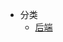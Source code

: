 * 分类
  <!-- * [web](view/web/web.md) -->
  <!-- * [小程序](view/mini/mini.md) -->
  <!-- * [App](view/app/app.md) -->
  * [后端](view/backend/backend.md)
  <!-- * [数据库](view/database/database.md) -->
  <!-- * [其他](view/else/else.md) -->
<!-- * [配置](view/config/config.md) -->